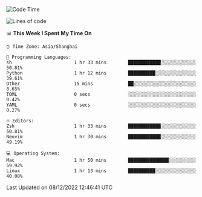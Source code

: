 <!--START_SECTION:waka-->
![Code Time](http://img.shields.io/badge/Code%20Time-1%2C043%20hrs%2012%20mins-blue)

![Lines of code](https://img.shields.io/badge/From%20Hello%20World%20I%27ve%20Written-24%20Thousand%20lines%20of%20code-blue)

📊 **This Week I Spent My Time On** 

```text
⌚︎ Time Zone: Asia/Shanghai

💬 Programming Languages: 
sh                       1 hr 33 mins        ████████████░░░░░░░░░░░░░   50.81% 
Python                   1 hr 12 mins        ██████████░░░░░░░░░░░░░░░   39.61% 
Other                    15 mins             ██░░░░░░░░░░░░░░░░░░░░░░░   8.65% 
TOML                     0 secs              ░░░░░░░░░░░░░░░░░░░░░░░░░   0.42% 
YAML                     0 secs              ░░░░░░░░░░░░░░░░░░░░░░░░░   0.27%

🔥 Editors: 
Zsh                      1 hr 33 mins        ████████████░░░░░░░░░░░░░   50.81% 
Neovim                   1 hr 30 mins        ████████████░░░░░░░░░░░░░   49.19%

💻 Operating System: 
Mac                      1 hr 50 mins        ███████████████░░░░░░░░░░   59.92% 
Linux                    1 hr 13 mins        ██████████░░░░░░░░░░░░░░░   40.08%

```


 Last Updated on 08/12/2022 12:46:41 UTC
<!--END_SECTION:waka-->
